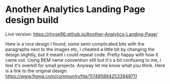# Another Analytics Landing Page design build

Live version: https://rhyse96.github.io/Another-Analytics-Landing-Page/

Here is a nice design I found, some semi complicated bits with the paragraphs next to the images etc, i cheated a little bit by changing the design slightly, but it meant i could repeat code. Pretty happy with how it came out. Using BEM name convention still but it's a bit confusing to me, i feel it's overkill for small projects. Anyway let me know what you think. Here is a link to the original design: https://www.figma.com/community/file/1174958942533949711
